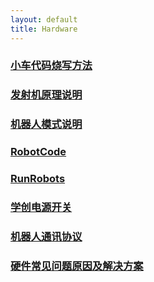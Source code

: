 ```yaml
---
layout: default 
title: Hardware
---
```

### [小车代码烧写方法](/Hardware/小车代码烧写方法.md)
### [发射机原理说明](/Hardware/发射机原理说明.md)
### [机器人模式说明](/Hardware/机器人模式说明.md)
### [RobotCode](/Hardware/RobotCode.md)
### [RunRobots](/Hardware/RunRobots.md)
### [学创电源开关](/Hardware/学创电源开关.md)
### [机器人通讯协议](/Hardware/机器人通讯协议.md)
### [硬件常见问题原因及解决方案](/Hardware/硬件常见问题原因及解决方案.md)
